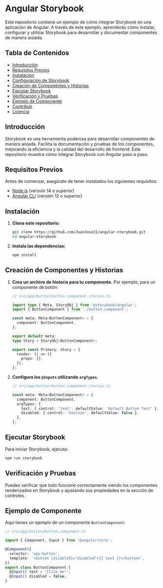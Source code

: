# Angular Storybook

Este repositorio contiene un ejemplo de cómo integrar Storybook en una aplicación de Angular. A través de este ejemplo, aprenderás cómo instalar, configurar y utilizar Storybook para desarrollar y documentar componentes de manera aislada.

## Tabla de Contenidos

- [Introducción](#introducción)
- [Requisitos Previos](#requisitos-previos)
- [Instalación](#instalación)
- [Configuración de Storybook](#configuración-de-storybook)
- [Creación de Componentes y Historias](#creación-de-componentes-y-historias)
- [Ejecutar Storybook](#ejecutar-storybook)
- [Verificación y Pruebas](#verificación-y-pruebas)
- [Ejemplo de Componente](#ejemplo-de-componente)
- [Contribuir](#contribuir)
- [Licencia](#licencia)

## Introducción

Storybook es una herramienta poderosa para desarrollar componentes de manera aislada. Facilita la documentación y pruebas de los componentes, mejorando la eficiencia y la calidad del desarrollo de frontend. Este repositorio muestra cómo integrar Storybook con Angular paso a paso.

## Requisitos Previos

Antes de comenzar, asegúrate de tener instalados los siguientes requisitos:

- [Node.js](https://nodejs.org/) (versión 14 o superior)
- [Angular CLI](https://cli.angular.io/) (versión 12 o superior)

## Instalación

1. **Clona este repositorio:**

   ```bash
   git clone https://github.com/JuanJose21/angular-storybook.git
   cd angular-storybook
   ```

2. **Instala las dependencias:**

   ```bash
   npm install
   ```

## Creación de Componentes y Historias

1. **Crea un archivo de historia para tu componente.** Por ejemplo, para un componente de botón:

   ```typescript
   // src/app/button/button.component.stories.ts

   import type { Meta, StoryObj } from '@storybook/angular';
   import { ButtonComponent } from './button.component';

   const meta: Meta<ButtonComponent> = {
     component: ButtonComponent,
   };

   export default meta;
   type Story = StoryObj<ButtonComponent>;

   export const Primary: Story = {
     render: () => ({
       props: {},
     }),
   };
   ```

2. **Configura los `@Inputs` utilizando `argTypes`.**

   ```typescript
   // src/app/button/button.component.stories.ts

   const meta: Meta<ButtonComponent> = {
     component: ButtonComponent,
     argTypes: {
       text: { control: 'text', defaultValue: 'Default Button Text' },
       disabled: { control: 'boolean', defaultValue: false },
     },
   };
   ```

## Ejecutar Storybook

Para iniciar Storybook, ejecuta:

```bash
npm run storybook
```

## Verificación y Pruebas

Puedes verificar que todo funcione correctamente viendo los componentes renderizados en Storybook y ajustando sus propiedades en la sección de controles.

## Ejemplo de Componente

Aquí tienes un ejemplo de un componente `ButtonComponent`:

```typescript
// src/app/button/button.component.ts

import { Component, Input } from '@angular/core';

@Component({
  selector: 'app-button',
  template: `<button [disabled]="disabled">{{ text }}</button>`,
})
export class ButtonComponent {
  @Input() text = 'Click me!';
  @Input() disabled = false;
}
```
